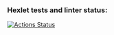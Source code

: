 ### Hexlet tests and linter status:
[![Actions Status](https://github.com/alexwirehead/ansible-project-76/workflows/hexlet-check/badge.svg)](https://github.com/alexwirehead/ansible-project-76/actions)